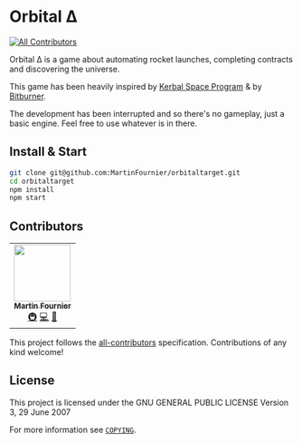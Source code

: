 # Orbital Δ

<!-- ALL-CONTRIBUTORS-BADGE:START - Do not remove or modify this section -->

[![All Contributors](https://img.shields.io/badge/all_contributors-1-orange.svg?style=flat-square)](#contributors-)

<!-- ALL-CONTRIBUTORS-BADGE:END -->

Orbital Δ is a game about automating rocket launches, completing contracts and discovering the universe.

This game has been heavily inspired by [Kerbal Space Program](https://store.steampowered.com/app/220200/Kerbal_Space_Program/) & by [Bitburner](https://github.com/danielyxie/bitburner).

The development has been interrupted and so there's no gameplay, just a basic engine. Feel free to use whatever is in there.

## Install & Start

```sh
git clone git@github.com:MartinFournier/orbitaltarget.git
cd orbitaltarget
npm install
npm start
```

## Contributors

<!-- ALL-CONTRIBUTORS-LIST:START - Do not remove or modify this section -->
<!-- prettier-ignore-start -->
<!-- markdownlint-disable -->
<table>
  <tr>
    <td align="center"><a href="http://mfournier.com/"><img src="https://avatars.githubusercontent.com/u/1521080?v=4?s=100" width="100px;" alt=""/><br /><sub><b>Martin Fournier</b></sub></a><br /><a href="#infra-MartinFournier" title="Infrastructure (Hosting, Build-Tools, etc)">🚇</a> <a href="https://github.com/MartinFournier/orbitaltarget/commits?author=MartinFournier" title="Code">💻</a> <a href="https://github.com/MartinFournier/orbitaltarget/commits?author=MartinFournier" title="Documentation">📖</a></td>
  </tr>
</table>

<!-- markdownlint-restore -->
<!-- prettier-ignore-end -->

<!-- ALL-CONTRIBUTORS-LIST:END -->

This project follows the [all-contributors](https://github.com/all-contributors/all-contributors) specification. Contributions of any kind welcome!

## License

This project is licensed under the GNU GENERAL PUBLIC LICENSE Version 3, 29 June 2007

For more information see [`COPYING`](COPYING).
